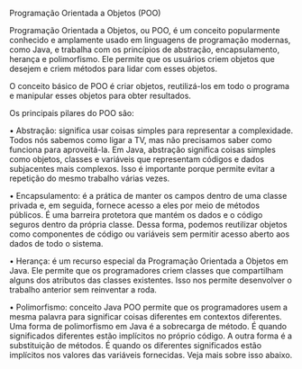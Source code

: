 Programação Orientada a Objetos (POO) 

Programação Orientada a Objetos, ou POO, é um conceito popularmente conhecido e amplamente usado em linguagens de programação modernas, como Java, e trabalha com os princípios de abstração, encapsulamento, herança e polimorfismo. Ele permite que os usuários criem objetos que desejem e criem métodos para lidar com esses objetos. 

O conceito básico de POO é criar objetos, reutilizá-los em todo o programa e manipular esses objetos para obter resultados. 

Os principais pilares do POO são: 

• Abstração: significa usar coisas simples para representar a complexidade. Todos nós sabemos como ligar a TV, mas não precisamos saber como funciona para aproveitá-la. Em Java, abstração significa coisas simples como objetos, classes e variáveis que representam códigos e dados subjacentes mais complexos. Isso é importante porque permite evitar a repetição do mesmo trabalho várias vezes. 

• Encapsulamento: é a prática de manter os campos dentro de uma classe privada e, em seguida, fornece acesso a eles por meio de métodos públicos. É uma barreira protetora que mantém os dados e o código seguros dentro da própria classe. Dessa forma, podemos reutilizar objetos como componentes de código ou variáveis sem permitir acesso aberto aos dados de todo o sistema. 

• Herança: é um recurso especial da Programação Orientada a Objetos em Java. Ele permite que os programadores criem classes que compartilham alguns dos atributos das classes existentes. Isso nos permite desenvolver o trabalho anterior sem reinventar a roda. 

• Polimorfismo: conceito Java POO permite que os programadores usem a mesma palavra para significar coisas diferentes em contextos diferentes. Uma forma de polimorfismo em Java é a sobrecarga de método. É quando significados diferentes estão implícitos no próprio código. A outra forma é a substituição de métodos. É quando os diferentes significados estão implícitos nos valores das variáveis fornecidas. Veja mais sobre isso abaixo. 
